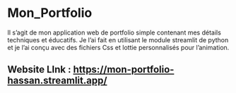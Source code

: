 # Mon_Portfolio
Il s’agit de mon application web de portfolio simple contenant mes détails techniques et éducatifs. Je l’ai fait en utilisant le module streamlit de python et je l’ai conçu avec des fichiers Css et lottie personnalisés pour l’animation.

Website LInk :  https://mon-portfolio-hassan.streamlit.app/
--------